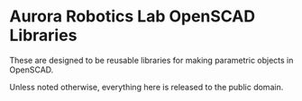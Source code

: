 # Aurora Robotics Lab OpenSCAD Libraries

These are designed to be reusable libraries for making parametric objects in OpenSCAD.

Unless noted otherwise, everything here is released to the public domain.

